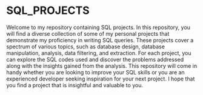 # SQL_PROJECTS

Welcome to my repository containing SQL projects. In this repository, you will find a diverse collection of some of my personal projects that demonstrate my proficiency in writing SQL queries. These projects cover a spectrum of various topics, such as database design, database manipulation, analysis, data filtering, and extraction. For each project, you can explore the SQL codes used and discover the problems addressed along with the insights gained from the analysis. This repository will come in handy whether you are looking to improve your SQL skills or you are an experienced developer seeking inspiration for your next project. I hope that you find a project that is insightful and valuable to you.
